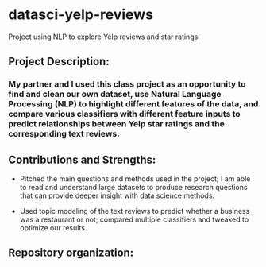 # datasci-yelp-reviews
Project using NLP to explore Yelp reviews and star ratings

## Project Description:
### My partner and I used this class project as an opportunity to find and clean our own dataset, use Natural Language Processing (NLP) to highlight different features of the data, and compare various classifiers with different feature inputs to predict relationships between Yelp star ratings and the corresponding text reviews. 

## Contributions and Strengths:
- Pitched the main questions and methods used in the project; I am able to read and understand large datasets to produce research questions that can provide deeper insight with data science methods.

- Used topic modeling of the text reviews to predict whether a business was a restaurant or not; compared multiple classifiers and tweaked to optimize our results. 


## Repository organization:

